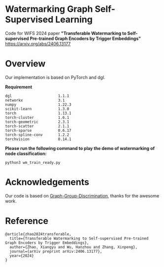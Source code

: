 # Watermarking Graph Self-Supervised Learning

Code for WIFS 2024 paper **"Transferable Watermarking to Self-supervised Pre-trained Graph Encoders by Trigger Embeddings"** https://arxiv.org/abs/2406.13177

# Overview
Our implementation is based on PyTorch and dgl.

**Requirement**
```
dgl                     1.1.1
networkx                3.1
numpy                   1.22.3
scikit-learn            1.3.0
torch                   1.13.1
torch-cluster           1.6.1
torch-geometric         2.3.1
torch-scatter           2.1.1
torch-sparse            0.6.17
torch-spline-conv       1.2.2
torchvision             0.14.1
```
**Please run the following command to play the demo of watermarking of node classification:**
```
python3 wm_train_ready.py 
```
# Acknowledgements
Our code is based on [Graph-Group-Discrimination](https://github.com/zyzisastudyreallyhardguy/Graph-Group-Discrimination), 
thanks for the awesome work.

# Reference

```
@article{zhao2024transferable,
  title={Transferable Watermarking to Self-supervised Pre-trained Graph Encoders by Trigger Embeddings},
  author={Zhao, Xiangyu and Wu, Hanzhou and Zhang, Xinpeng},
  journal={arXiv preprint arXiv:2406.13177},
  year={2024}
}
```